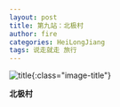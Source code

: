 ```yaml
---
layout: post
title: 第九站：北极村
author: fire
categories: HeiLongJiang 
tags: 说走就走 旅行
---
```


![title](https://image.sideproject.cn/titlex/titlex_069.jpg){:class="image-title"}

**北极村**


